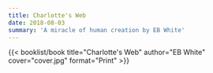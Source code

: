 ```yaml
---
title: Charlotte's Web
date: 2018-08-03
summary: 'A miracle of human creation by EB White'
---
```


{{< booklist/book
title="Charlotte's Web"
author="EB White"
cover="cover.jpg"
format="Print" >}}
